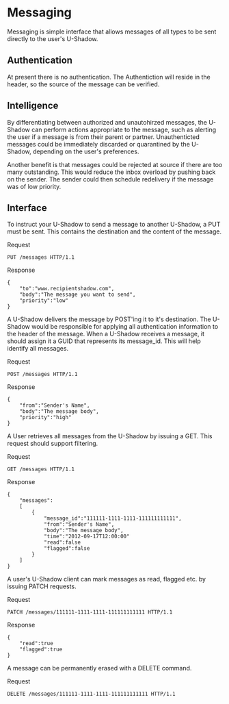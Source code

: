 # Messaging

Messaging is simple interface that allows messages of all types to be sent directly to the user's U-Shadow. 

## Authentication ##

At present there is no authentication. The Authentiction will reside in the header, so the source of the message can be verified.

## Intelligence ##

By differentiating between authorized and unautohirzed messages, the U-Shadow can perform actions appropriate to the message, such as alerting the user if a message is from their parent or partner. Unauthenticted messages could be immediately discarded or quarantined by the U-Shadow, depending on the user's preferences.

Another benefit is that messages could be rejected at source if there are too many outstanding. This would reduce the inbox overload by pushing back on the sender. The sender could then schedule redelivery if the message was of low priority.

## Interface ##

To instruct your U-Shadow to send a message to another U-Shadow, a PUT must be sent. This contains the destination and the content of the message.

Request 

	PUT /messages HTTP/1.1

Response

	{
		"to":"www.recipientshadow.com",
		"body":"The message you want to send",
		"priority":"low"
	}

A U-Shadow delivers the message by POST'ing it to it's destination. The U-Shadow would be responsible for applying all authentication information to the header of the message. When a U-Shadow receives a message, it should assign it a GUID that represents its message_id. This will help identify all messages.

Request

    POST /messages HTTP/1.1

Response

    {
		"from":"Sender's Name",
		"body":"The message body",
		"priority":"high"
	}

A User retrieves all messages from the U-Shadow by issuing a GET. This request should support filtering.

Request
	
	GET /messages HTTP/1.1

Response

	{
		"messages": 
		[
			{
				"message_id":"111111-1111-1111-111111111111",
				"from":"Sender's Name",
				"body":"The message body",
				"time":"2012-09-17T12:00:00"
				"read":false
				"flagged":false
			}
		]
	}

A user's U-Shadow client can mark messages as read, flagged etc. by issuing PATCH requests.

Request

	PATCH /messages/111111-1111-1111-111111111111 HTTP/1.1

Response

	{
		"read":true
		"flagged":true
	}

A message can be permanently erased with a DELETE command.

Request

	DELETE /messages/111111-1111-1111-111111111111 HTTP/1.1



